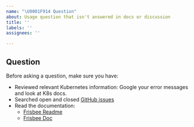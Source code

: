 ```yaml
---
name: "\U0001F914 Question"
about: Usage question that isn't answered in docs or discussion
title: ''
labels: ''
assignees: ''

---
```


## Question

Before asking a question, make sure you have:

- Reviewed relevant Kubernetes information: Google your error messages and look at K8s docs.
- Searched open and closed [GitHub issues](https://github.com/CARV-ICS-FORTH/frisbee/issues)
- Read the documentation:
    - [Frisbee Readme](https://github.com/CARV-ICS-FORTH/frisbee/blob/main/README.md)
    - [Frisbee Doc](https://github.com/CARV-ICS-FORTH/frisbee/tree/main/docs)
